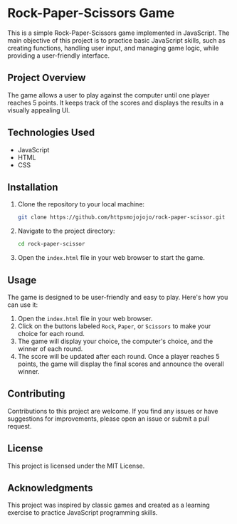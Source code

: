 # Rock-Paper-Scissors Game

This is a simple Rock-Paper-Scissors game implemented in JavaScript. The main objective of this project is to practice basic JavaScript skills, such as creating functions, handling user input, and managing game logic, while providing a user-friendly interface.

## Project Overview

The game allows a user to play against the computer until one player reaches 5 points. It keeps track of the scores and displays the results in a visually appealing UI.

## Technologies Used

- JavaScript
- HTML
- CSS

## Installation

1. Clone the repository to your local machine:
    ```bash
    git clone https://github.com/httpsmojojojo/rock-paper-scissor.git
    ```

2. Navigate to the project directory:
    ```bash
    cd rock-paper-scissor
    ```

3. Open the `index.html` file in your web browser to start the game.

## Usage

The game is designed to be user-friendly and easy to play. Here's how you can use it:

1. Open the `index.html` file in your web browser.
2. Click on the buttons labeled `Rock`, `Paper`, or `Scissors` to make your choice for each round.
3. The game will display your choice, the computer's choice, and the winner of each round.
4. The score will be updated after each round. Once a player reaches 5 points, the game will display the final scores and announce the overall winner.

## Contributing

Contributions to this project are welcome. If you find any issues or have suggestions for improvements, please open an issue or submit a pull request.

## License

This project is licensed under the MIT License.

## Acknowledgments

This project was inspired by classic games and created as a learning exercise to practice JavaScript programming skills.
